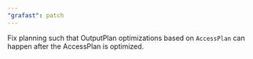 ```yaml
---
"grafast": patch
---
```


Fix planning such that OutputPlan optimizations based on `AccessPlan` can happen
after the AccessPlan is optimized.
